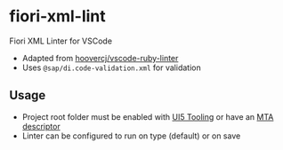 # fiori-xml-lint
Fiori XML Linter for VSCode

* Adapted from [hoovercj/vscode-ruby-linter](https://github.com/hoovercj/vscode-ruby-linter)
* Uses `@sap/di.code-validation.xml` for validation

## Usage

* Project root folder must be enabled with [UI5 Tooling](https://sap.github.io/ui5-tooling/pages/GettingStarted/#enable-an-existing-project) or have an [MTA descriptor](https://www.sap.com/docs/download/2016/06/e2f618e4-757c-0010-82c7-eda71af511fa.pdf)
* Linter can be configured to run on type (default) or on save